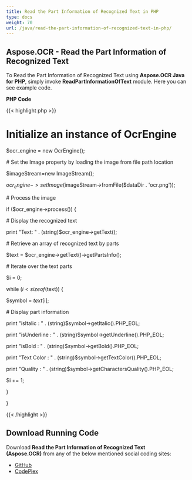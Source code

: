 ```yaml
---
title: Read the Part Information of Recognized Text in PHP
type: docs
weight: 70
url: /java/read-the-part-information-of-recognized-text-in-php/
---
```


## **Aspose.OCR - Read the Part Information of Recognized Text**
To Read the Part Information of Recognized Text using **Aspose.OCR Java for PHP**, simply invoke **ReadPartInformationOfText** module. Here you can see example code.

**PHP Code**

{{< highlight php >}}

 # Initialize an instance of OcrEngine

$ocr_engine = new OcrEngine();

\# Set the Image property by loading the image from file path location

$imageStream=new ImageStream();

$ocr_engine->setImage($imageStream->fromFile($dataDir . 'ocr.png'));

\# Process the image

if ($ocr_engine->process()) {

\# Display the recognized text

print "Text: " . (string)$ocr_engine->getText();

\# Retrieve an array of recognized text by parts

$text = $ocr_engine->getText()->getPartsInfo();

\# Iterate over the text parts

$i = 0;

while ($i < sizeof($text)) {

$symbol = $text[$i];

\# Display part information

print "isItalic : " . (string)$symbol->getItalic().PHP_EOL;

print "isUnderline : " . (string)$symbol->getUnderline().PHP_EOL;

print "isBold : " . (string)$symbol->getBold().PHP_EOL;

print "Text Color : " . (string)$symbol->getTextColor().PHP_EOL;

print "Quality : " . (string)$symbol->getCharactersQuality().PHP_EOL;

$i += 1;

}

}

{{< /highlight >}}
## **Download Running Code**
Download **Read the Part Information of Recognized Text (Aspose.OCR)** from any of the below mentioned social coding sites:

- [GitHub](https://github.com/aspose-ocr/Aspose.OCR-for-Java/blob/master/Plugins/Aspose_OCR_Java_for_PHP/src/aspose/ocr/WorkingWithOCR/ReadPartInformationOfText.php)
- [CodePlex](https://asposeocrjavaphp.codeplex.com/SourceControl/latest#src/aspose/ocr/WorkingWithOCR/ReadPartInformationOfText.php)
